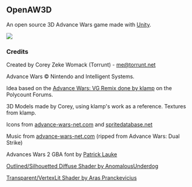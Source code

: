 ## OpenAW3D

An open source 3D Advance Wars game made with [Unity](http://unity3d.com/).

![](http://i.imgur.com/eQ1EeKL.png)

### Credits
Created by Corey Zeke Womack (Torrunt) - [me@torrunt.net](me@torrunt.net)

Advance Wars © Nintendo and Intelligent Systems.

Idea based on the [Advance Wars: VG Remix done by klamp](http://www.polycount.com/forum/showthread.php?t=123579) on the Polycount Forums.

3D Models made by Corey, using klamp's work as a reference.
Textures from klamp.

Icons from [advance-wars-net.com](http://advance-wars-net.com/) and [spritedatabase.net](http://spritedatabase.net/)

Music from [advance-wars-net.com](http://advance-wars-net.com/) (ripped from Advance Wars: Dual Strike)

Advances Wars 2 GBA font by [Patrick Lauke](http://fontstruct.com/fontstructions/show/718457)


[Outlined/Silhouetted Diffuse Shader by AnomalousUnderdog](http://wiki.unity3d.com/index.php/Silhouette-Outlined_Diffuse)

[Transparent/VertexLit Shader by Aras Pranckevicius](http://wiki.unity3d.com/index.php?title=AlphaVertexLitZ)
